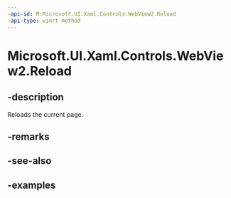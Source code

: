 ```yaml
---
-api-id: M:Microsoft.UI.Xaml.Controls.WebView2.Reload
-api-type: winrt method
---
```


# Microsoft.UI.Xaml.Controls.WebView2.Reload

<!--
public void Reload ();
-->

## -description

Reloads the current page.

## -remarks

## -see-also

## -examples
